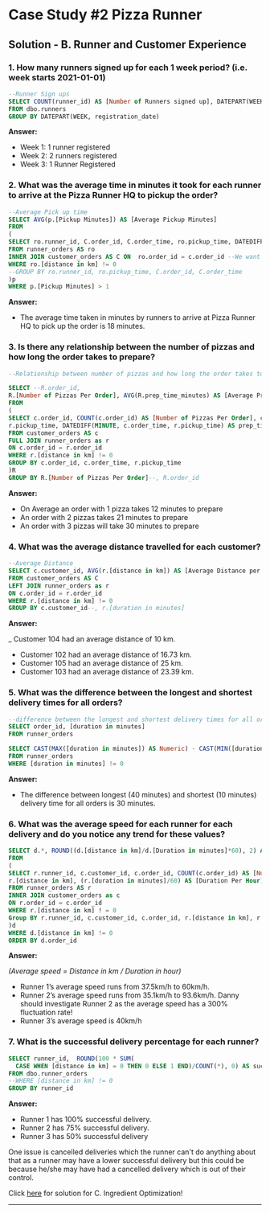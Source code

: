 # Case Study #2 Pizza Runner

## Solution - B. Runner and Customer Experience

### 1. How many runners signed up for each 1 week period? (i.e. week starts 2021-01-01)

````sql
--Runner Sign ups 
SELECT COUNT(runner_id) AS [Number of Runners signed up], DATEPART(WEEK, registration_date) AS [Registration Week]
FROM dbo.runners
GROUP BY DATEPART(WEEK, registration_date) 
````

**Answer:**

- Week 1: 1 runner registered
- Week 2: 2 runners registered
- Week 3: 1 Runner Registered

### 2. What was the average time in minutes it took for each runner to arrive at the Pizza Runner HQ to pickup the order?

````sql
--Average Pick up time
SELECT AVG(p.[Pickup Minutes]) AS [Average Pickup Minutes]
FROM
(
SELECT ro.runner_id, C.order_id, C.order_time, ro.pickup_time, DATEDIFF(MINUTE, c.order_time, ro.pickup_time) AS [Pickup Minutes]
FROM runner_orders AS ro
INNER JOIN customer_orders AS C ON  ro.order_id = c.order_id --We want to get the runners who picked up their orders in order to figure out how long it took them to get those orders on average in minutes.
WHERE ro.[distance in km] != 0
--GROUP BY ro.runner_id, ro.pickup_time, C.order_id, C.order_time
)p
WHERE p.[Pickup Minutes] > 1
````

**Answer:**

- The average time taken in minutes by runners to arrive at Pizza Runner HQ to pick up the order is 18 minutes.

### 3. Is there any relationship between the number of pizzas and how long the order takes to prepare?

````sql
--Relationship between number of pizzas and how long the order takes to prepare

SELECT --R.order_id, 
R.[Number of Pizzas Per Order], AVG(R.prep_time_minutes) AS [Average Prep time Minutes]
FROM  
(
SELECT c.order_id, COUNT(c.order_id) AS [Number of Pizzas Per Order], c.order_time,
r.pickup_time, DATEDIFF(MINUTE, c.order_time, r.pickup_time) AS prep_time_minutes
FROM customer_orders AS c
FULL JOIN runner_orders as r  
ON c.order_id = r.order_id
WHERE r.[distance in km] != 0
GROUP BY c.order_id, c.order_time, r.pickup_time
)R
GROUP BY R.[Number of Pizzas Per Order]--, R.order_id
````

**Answer:**

-  On Average an order with 1 pizza takes 12 minutes to prepare
-  An order with 2 pizzas takes 21 minutes to prepare
-  An order with 3 pizzas will take 30 minutes to prepare


### 4. What was the average distance travelled for each customer?

````sql
--Average Distance 
SELECT c.customer_id, AVG(r.[distance in km]) AS [Average Distance per customer]--, r.[duration in minutes]
FROM customer_orders AS C
LEFT JOIN runner_orders as r  
ON c.order_id = r.order_id
WHERE r.[distance in km] != 0
GROUP BY c.customer_id--, r.[duration in minutes]
````

**Answer:**


_ Customer 104 had an average distance of 10 km.
- Customer 102 had an average distance of 16.73 km.
- Customer 105 had an average distance of 25 km.
- Customer 103 had an average distance of 23.39 km.


### 5. What was the difference between the longest and shortest delivery times for all orders?



````sql
--difference between the longest and shortest delivery times for all orders
SELECT order_id, [duration in minutes]
FROM runner_orders

SELECT CAST(MAX([duration in minutes]) AS Numeric) - CAST(MIN([duration in minutes]) AS numeric) AS [Difference between Longest and Shortest Delivery Times]
FROM runner_orders
WHERE [duration in minutes] != 0
````



**Answer:**

- The difference between longest (40 minutes) and shortest (10 minutes) delivery time for all orders is 30 minutes.

### 6. What was the average speed for each runner for each delivery and do you notice any trend for these values?

````sql
SELECT d.*, ROUND((d.[distance in km]/d.[Duration in minutes]*60), 2) AS [Average Speed]
FROM 
(
SELECT r.runner_id, c.customer_id, c.order_id, COUNT(c.order_id) AS [Number of Pizzas], r.[duration in minutes],
r.[distance in km], (r.[duration in minutes]/60) AS [Duration Per Hour]
FROM runner_orders AS r 
INNER JOIN customer_orders as c 
ON r.order_id = c.order_id
WHERE r.[distance in km] ! = 0
Group BY r.runner_id, c.customer_id, c.order_id, r.[distance in km], r.[duration in minutes]
)d
WHERE d.[distance in km] != 0 
ORDER BY d.order_id
````

**Answer:**

_(Average speed = Distance in km / Duration in hour)_
- Runner 1’s average speed runs from 37.5km/h to 60km/h.
- Runner 2’s average speed runs from 35.1km/h to 93.6km/h. Danny should investigate Runner 2 as the average speed has a 300% fluctuation rate!
- Runner 3’s average speed is 40km/h

### 7. What is the successful delivery percentage for each runner?

````sql
SELECT runner_id,  ROUND(100 * SUM(
  CASE WHEN [distance in km] = 0 THEN 0 ELSE 1 END)/COUNT(*), 0) AS success_perc
FROM dbo.runner_orders
--WHERE [distance in km] != 0
GROUP BY runner_id
````

**Answer:**

- Runner 1 has 100% successful delivery.
- Runner 2 has 75% successful delivery.
- Runner 3 has 50% successful delivery

One issue is cancelled deliveries which the runner can't do anything about that as a runner may have a lower successful delivery but this could be because he/she may have had a cancelled delivery which is out of their control.


Click [here](https://github.com/KennethManzi1/8-week-SQL-Challenge/blob/main/Case%202%20Pizza%20Runner/C.%20Ingredient%20Optimisation.md) for solution for C. Ingredient Optimization!

***
